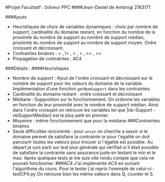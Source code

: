 #Projet Facultatif : Solveur PPC
####Jean-Daniel de Ambrogi 2183171

###Ajouts

- Heuristiques de choix de variables dynamiques : choix par nombre de support, cardinalité du domaine restant, en fonction du nombre de la proximité du nombre de support au nombre de support médian, proximité du nombre de support au nombre de support moyen. Ordre croissant et décroissant.
- Contraintes binaires : = , != , < , > , <= , >= 
- Propagation de contraintes : AC4


###Détails :
####Heuristiques
- Nombre de support : Ajout de l'ordre croissant et décroissant sur le nombre de support pour les valeurs du domaine de la variable. Implémentation d'une fonction ```getNumSupport``` dans les contraintes.
- Cardinalité du domaine restant : ordre croissant et décroissant
- Médiane : Supposition sur le fonctionnement. On ordonne les variables en fonction de leur proximité avec le nombre de support médian. Ainsi dans l'ordre croissant on retrouve les variables tel que |nb-Support - nbSupportMedian| est le plus petit en premier.
- Moyenne : même fonctionnement que pour la médiane
###Contraintes binaires
- Seule difficultée rencontrée : pour ```unsat``` on cherche a savoir si le domaine permet de satisfaire la contrainte or pour l'égalité on doit parcourir toutes les valeurs pour trouver si l'égalité est possible. Au départ je suis parti sur test plus générale qui vérifiait si il était *possible* de satisfaire la contrainte sans assurance juste en testant le min et le max. Après quelques tests je me suis vite rendu compte que cela ne pouvait fonctionner.
###AC4
J'ai implémenté AC4 en suivant l'algorithme du cours. Pour le tester j'ai repris l'exemple de celui-ci : testCP4.py
On retrouve bien les même valeurs dans Q, counter et S.



